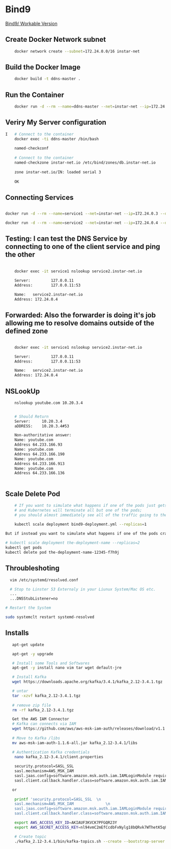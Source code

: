 

# Bind9
[Bind9/ Workable Version](https://mpolinowski.github.io/docs/DevOps/Provisioning/2022-01-25--installing-bind9-docker/2022-01-25/)

## Create Docker Network subnet

```bash
    docker network create --subnet=172.24.0.0/16 instar-net
```

## Build the Docker Image
```bash
    docker build -t ddns-master .
```

## Run the Container
```bash
    docker run -d --rm --name=ddns-master --net=instar-net --ip=172.24.0.2 ddns-master
```

## Veriry My Server configuration
```bash
I   # Connect to the container
    docker exec -ti ddns-master /bin/bash 
    
    named-checkconf
    
    # Connect to the container
    named-checkzone instar-net.io /etc/bind/zones/db.instar-net.io
    
    zone instar-net.io/IN: loaded serial 3
    
    OK
```


## Connecting Services
```bash

docker run -d --rm --name=service1 --net=instar-net --ip=172.24.0.3 --dns=172.24.0.2 nginx:1.21.6-alpine /bin/ash -c "while :; do sleep 10; done"

docker run -d --rm --name=service2 --net=instar-net --ip=172.24.0.4 --dns=172.24.0.2 nginx:1.21.6-alpine /bin/ash -c "while :; do sleep 10; done"

```

## Testing: I can test the DNS Service by connecting to one of the client service and ping the other
```bash
    
    docker exec -it service1 nslookup service2.instar-net.io                                                         
    
    Server:         127.0.0.11
    Address:        127.0.0.11:53

    Name:   service2.instar-net.io
    Address: 172.24.0.4

```

## Forwarded: Also the forwarder is doing it's job allowing me to resolve domains outside of the defined zone
```bash

    docker exec -it service1 nslookup service2.instar-net.io                                                         

    Server:         127.0.0.11
    Address:        127.0.0.11:53

    Name:   service2.instar-net.io
    Address: 172.24.0.4

```

## NSLookUp
```bash
    nslookup youtube.com 10.20.3.4


    # Should Return
    Server:     10.20.3.4
    aDDRESS:    10.20.3.4#53

    Non-authoritative answer:
    Name: youtube.com
    Address 64.233.166.93
    Name: youtube.com
    Address 64.233.166.190
    Name: youtube.com
    Address 64.233.166.913
    Name: youtube.com
    Address 64.233.166.136
    
```
## Scale Delete Pod
```bash
    # If you want to simulate what happens if one of the pods just gets lost, you can scale down the deployment
    # and Kubernetes will terminate all but one of the pods; 
    # you should almost immediately see all of the traffic going to the surviving pod.

    kubectl scale deployment bind9-deployment.yml --replicas=1
    
But if instead you want to simulate what happens if one of the pods crashes and restarts, you can delete the pod

# kubectl scale deployment the-deployment-name --replicas=2
kubectl get pods
kubectl delete pod the-deployment-name-12345-f7h9j
```


## Throubleshoting
```bash
  vim /etc/systemd/resolved.conf

  # Stop to Linster 53 Externaly in your Liunux System/Mac OS etc.
  ...
  ...DNSStubListener=no

# Restart the System

sudo systemclt restart systemd-resolved

```

## Installs
```bash
   apt-get update

   apt-get -y upgrade

   # Install some Tools and Softwares
   apt-get -y install nano vim tar wget default-jre

   # Install Kafka
   wget https://downloads.apache.org/kafka/3.4.1/kafka_2.12-3.4.1.tgz

   # untar
   tar -xzvf kafka_2.12-3.4.1.tgz
  
   # remove zip file
   rm -rf kafka_2.12-3.4.1.tgz

   Get the AWS IAM Connector
   # Kafka can connects via IAM
   wget https://github.com/aws/aws-msk-iam-auth/releases/download/v1.1.6/aws-msk-iam-auth-1.1.6-all.jar
  
   # Move to Kafka /libs
   mv aws-msk-iam-auth-1.1.6-all.jar kafka_2.12-3.4.1/libs

   # Authentication Kafka credentials
    nano kafka_2.12-3.4.1/client.properties 
 
	security.protocol=SASL_SSL
	sasl.mechanism=AWS_MSK_IAM
	sasl.jaas.config=software.amazon.msk.auth.iam.IAMLoginModule required;
	sasl.client.callback.handler.class=software.amazon.msk.auth.iam.IAMClientCallbackHandler

   or
	
	printf 'security.protocol=SASL_SSL  \n
	sasl.mechanism=AWS_MSK_IAM              \n
	sasl.jaas.config=software.amazon.msk.auth.iam.IAMLoginModule required;    \n
	sasl.client.callback.handler.class=software.amazon.msk.auth.iam.IAMClientCallbackHandler' >> kafka_2.12-3.4.1/client.properties

    export AWS_ACCESS_KEY_ID=AKIAUF3KVCK7PFGQR23Y
    export AWS_SECRET_ACCESS_KEY=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

    # Create topic
    ./kafka_2.12-3.4.1/bin/kafka-topics.sh --create --bootstrap-server <bootstrap-servers> --replication-factor 2 --partitions 1 --topic <topic-name> --command-config ./kafka_2.12-3.4.1/client.properties


``````